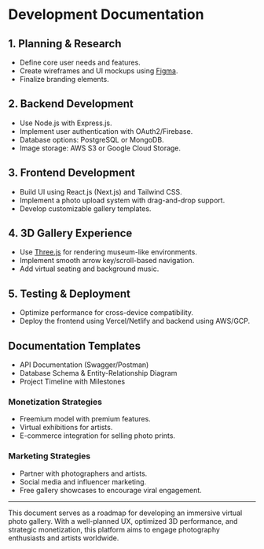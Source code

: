 # Development Documentation

## 1. Planning & Research

- Define core user needs and features.
- Create wireframes and UI mockups using [Figma](https://www.figma.com/).
- Finalize branding elements.

## 2. Backend Development

- Use Node.js with Express.js.
- Implement user authentication with OAuth2/Firebase.
- Database options: PostgreSQL or MongoDB.
- Image storage: AWS S3 or Google Cloud Storage.

## 3. Frontend Development

- Build UI using React.js (Next.js) and Tailwind CSS.
- Implement a photo upload system with drag-and-drop support.
- Develop customizable gallery templates.

## 4. 3D Gallery Experience

- Use [Three.js](https://threejs.org/) for rendering museum-like environments.
- Implement smooth arrow key/scroll-based navigation.
- Add virtual seating and background music.

## 5. Testing & Deployment

- Optimize performance for cross-device compatibility.
- Deploy the frontend using Vercel/Netlify and backend using AWS/GCP.

## Documentation Templates

- API Documentation (Swagger/Postman)
- Database Schema & Entity-Relationship Diagram
- Project Timeline with Milestones

### Monetization Strategies

- Freemium model with premium features.
- Virtual exhibitions for artists.
- E-commerce integration for selling photo prints.

### Marketing Strategies

- Partner with photographers and artists.
- Social media and influencer marketing.
- Free gallery showcases to encourage viral engagement.

---

This document serves as a roadmap for developing an immersive virtual photo gallery. With a well-planned UX, optimized 3D performance, and strategic monetization, this platform aims to engage photography enthusiasts and artists worldwide.

